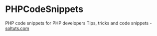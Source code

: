 # PHPCodeSnippets
PHP code snippets for PHP developers
Tips, tricks and code snippets - [soltuts.com](https://soltuts.com/)
